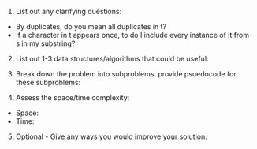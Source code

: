 1. List out any clarifying questions:
- By duplicates, do you mean all duplicates in t?
- If a character in t appears once, to do I include every instance of it from s in my substring?

2. List out 1-3 data structures/algorithms that could be useful:


3. Break down the problem into subproblems, provide psuedocode for these subproblems:


4. Assess the space/time complexity:
- Space: 
- Time:

5. Optional - Give any ways you would improve your solution: